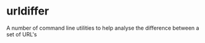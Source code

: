 # urldiffer
A number of command line utilities to help analyse the difference between a set of URL's
